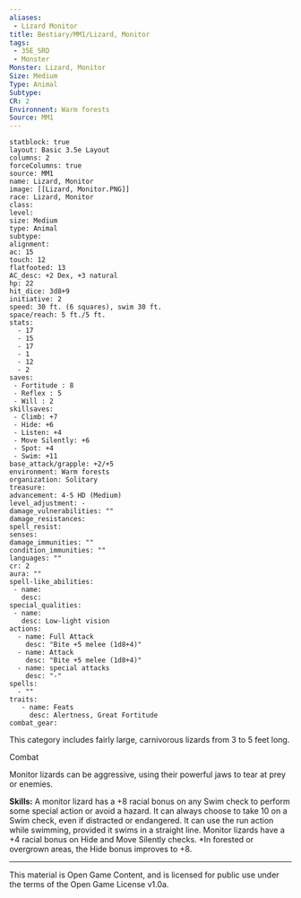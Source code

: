 ```yaml
---
aliases:
 - Lizard Monitor
title: Bestiary/MM1/Lizard, Monitor
tags: 
 - 35E_SRD
 - Monster
Monster: Lizard, Monitor
Size: Medium
Type: Animal
Subtype: 
CR: 2
Environnent: Warm forests
Source: MM1
---
```


```statblock
statblock: true
layout: Basic 3.5e Layout
columns: 2
forceColumns: true
source: MM1 
name: Lizard, Monitor
image: [[Lizard, Monitor.PNG]]
race: Lizard, Monitor
class: 
level: 
size: Medium
type: Animal
subtype: 
alignment: 
ac: 15
touch: 12
flatfooted: 13
AC_desc: +2 Dex, +3 natural
hp: 22
hit_dice: 3d8+9
initiative: 2
speed: 30 ft. (6 squares), swim 30 ft.
space/reach: 5 ft./5 ft.
stats:
  - 17
  - 15
  - 17
  - 1
  - 12
  - 2
saves:
 - Fortitude : 8
 - Reflex : 5
 - Will : 2
skillsaves:
 - Climb: +7
 - Hide: +6
 - Listen: +4
 - Move Silently: +6
 - Spot: +4
 - Swim: +11
base_attack/grapple: +2/+5
environment: Warm forests
organization: Solitary
treasure: 
advancement: 4-5 HD (Medium)
level_adjustment: -
damage_vulnerabilities: ""
damage_resistances: 
spell_resist: 
senses: 
damage_immunities: ""
condition_immunities: ""
languages: ""
cr: 2
aura: ""
spell-like_abilities:
 - name: 
   desc: 
special_qualities:
 - name:
   desc: Low-light vision
actions:
  - name: Full Attack
    desc: "Bite +5 melee (1d8+4)"
  - name: Attack
    desc: "Bite +5 melee (1d8+4)"
  - name: special attacks
    desc: "-"
spells:
  - ""
traits:
   - name: Feats
     desc: Alertness, Great Fortitude
combat_gear:  
```


This category includes fairly large, carnivorous lizards from 3 to 5 feet long.

Combat

Monitor lizards can be aggressive, using their powerful jaws to tear at prey or enemies.


**Skills:** A monitor lizard has a +8 racial bonus on any Swim check to perform some special action or avoid a hazard. It can always choose to take 10 on a Swim check, even if distracted or endangered. It can use the run action while swimming, provided it swims in a straight line. Monitor lizards have a +4 racial bonus on Hide and Move Silently checks. *In forested or overgrown areas, the Hide bonus improves to +8.

---

This material is Open Game Content, and is licensed for public use under the terms of the Open Game License v1.0a.
